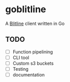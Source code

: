 # goblitline
A [Blitline](http://www.blitline.com/) client written in Go


## TODO
- [ ] Function pipelining
- [ ] CLI tool
- [ ] Custom s3 buckets
- [ ] Testing
- [ ] documentation
